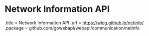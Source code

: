 # Network Information API

.title = Network Information API
.url = <https://wicg.github.io/netinfo/>
.package = github.com/gowebapi/webapi/communication/netinfo
